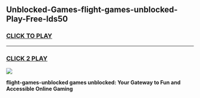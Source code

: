 
## Unblocked-Games-flight-games-unblocked-Play-Free-lds50
<h3>
<a href="https://premium76.site?title=flight-games-unblocked&ref=21A">CLICK TO PLAY</a></h3>
<hr>

<h3>
<a href="https://premium76.site?title=flight-games-unblocked&ref=21A">CLICK 2 PLAY</a>
  
</h3>

<a href="https://premium76.site?title=flight-games-unblocked&ref=21A"><img src="https://clearcache.store/games.png"></a>


**flight-games-unblocked games unblocked: Your Gateway to Fun and Accessible Online Gaming**
